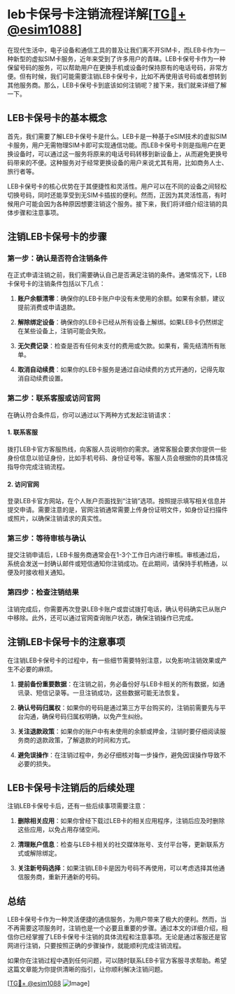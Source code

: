 # leb卡保号卡注销流程详解[[TG💪+ @esim1088](https://t.me/s/esim1088)]

在现代生活中，电子设备和通信工具的普及让我们离不开SIM卡，而LEB卡作为一种新型的虚拟SIM卡服务，近年来受到了许多用户的青睐。LEB卡保号卡作为一种保留号码的服务，可以帮助用户在更换手机或设备时保持原有的电话号码，非常方便。但有时候，我们可能需要注销LEB卡保号卡，比如不再使用该号码或者想转到其他服务商。那么，LEB卡保号卡到底该如何注销呢？接下来，我们就来详细了解一下。

## LEB卡保号卡的基本概念

首先，我们需要了解LEB卡保号卡是什么。LEB卡是一种基于eSIM技术的虚拟SIM卡服务，用户无需物理SIM卡即可实现通信功能。而LEB卡保号卡则是指用户在更换设备时，可以通过这一服务将原来的电话号码转移到新设备上，从而避免更换号码带来的不便。这种服务对于经常更换设备的用户来说尤其有用，比如商务人士、旅行者等。

LEB卡保号卡的核心优势在于其便捷性和灵活性。用户可以在不同的设备之间轻松切换号码，同时还能享受到无SIM卡插拔的便利。然而，正因为其灵活性高，有时候用户可能会因为各种原因想要注销这个服务。接下来，我们将详细介绍注销的具体步骤和注意事项。

## 注销LEB卡保号卡的步骤

### 第一步：确认是否符合注销条件

在正式申请注销之前，我们需要确认自己是否满足注销的条件。通常情况下，LEB卡保号卡的注销条件包括以下几点：

1. **账户余额清零**：确保你的LEB卡账户中没有未使用的余额。如果有余额，建议提前消费或申请退款。
   
2. **解除绑定设备**：确保你的LEB卡已经从所有设备上解绑。如果LEB卡仍然绑定在某些设备上，注销可能会失败。

3. **无欠费记录**：检查是否有任何未支付的费用或欠款。如果有，需先结清所有账单。

4. **取消自动续费**：如果你的LEB卡服务是通过自动续费的方式开通的，记得先取消自动续费设置。

### 第二步：联系客服或访问官网

在确认符合条件后，你可以通过以下两种方式发起注销请求：

#### 1. 联系客服

拨打LEB卡官方客服热线，向客服人员说明你的需求。通常客服会要求你提供一些身份信息以验证身份，比如手机号码、身份证号等。客服人员会根据你的具体情况指导你完成注销流程。

#### 2. 访问官网

登录LEB卡官方网站，在个人账户页面找到“注销”选项。按照提示填写相关信息并提交申请。需要注意的是，官网注销通常需要上传身份证明文件，如身份证扫描件或照片，以确保注销请求的真实性。

### 第三步：等待审核与确认

提交注销申请后，LEB卡服务商通常会在1-3个工作日内进行审核。审核通过后，系统会发送一封确认邮件或短信通知你注销成功。在此期间，请保持手机畅通，以便及时接收相关通知。

### 第四步：检查注销结果

注销完成后，你需要再次登录LEB卡账户或尝试拨打电话，确认号码确实已从账户中移除。此外，还可以通过官网查询账户状态，确保注销操作已完成。

## 注销LEB卡保号卡的注意事项

在注销LEB卡保号卡的过程中，有一些细节需要特别注意，以免影响注销效果或产生不必要的麻烦。

1. **提前备份重要数据**：在注销之前，务必备份好与LEB卡相关的所有数据，如通讯录、短信记录等。一旦注销成功，这些数据可能无法恢复。

2. **确认号码归属权**：如果你的号码是通过第三方平台购买的，注销前需要先与平台沟通，确保号码归属权明确，以免产生纠纷。

3. **关注退款政策**：如果你的账户中有未使用的余额或押金，注销时要仔细阅读服务商的退款政策，了解退款的时间和方式。

4. **避免误操作**：在注销过程中，务必仔细核对每一步操作，避免因误操作导致不必要的损失。

## LEB卡保号卡注销后的后续处理

注销LEB卡保号卡后，还有一些后续事项需要注意：

1. **删除相关应用**：如果你曾经下载过LEB卡的相关应用程序，注销后应及时删除这些应用，以免占用存储空间。

2. **清理账户信息**：检查与LEB卡相关的社交媒体账号、支付平台等，更新联系方式或解除绑定。

3. **关注新号码选择**：如果注销LEB卡是因为号码不再使用，可以考虑选择其他通信服务商，重新开通新的号码。

## 总结

LEB卡保号卡作为一种灵活便捷的通信服务，为用户带来了极大的便利。然而，当不再需要这项服务时，注销也是一个必要且重要的步骤。通过本文的详细介绍，相信你已经掌握了LEB卡保号卡注销的具体流程和注意事项。无论是通过客服还是官网进行注销，只要按照正确的步骤操作，就能顺利完成注销流程。

如果你在注销过程中遇到任何问题，可以随时联系LEB卡官方客服寻求帮助。希望这篇文章能为你提供清晰的指引，让你顺利解决注销问题。

[[TG💪+ @esim1088](https://t.me/s/esim1088) ![Image](https://i.postimg.cc/4NQfJmqS/Snipaste-2025-05-13-00-14-12.png)]